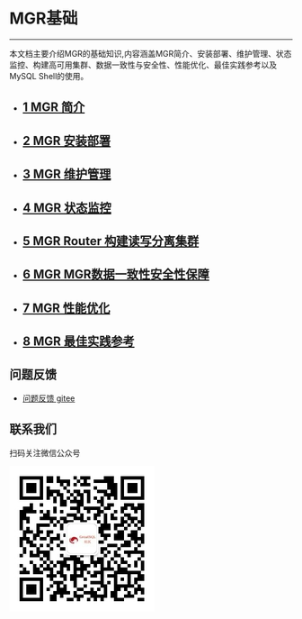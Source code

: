 # MGR基础

---

本文档主要介绍MGR的基础知识,内容涵盖MGR简介、安装部署、维护管理、状态监控、构建高可用集群、数据一致性与安全性、性能优化、最佳实践参考以及MySQL Shell的使用。

- ## [1 MGR 简介](./1-mgr-introduction.md)
- ## [2 MGR 安装部署](./2-mgr-install-deploy.md)
- ## [3 MGR 维护管理](./3-mgr-maintain-admin.md)
- ## [4 MGR 状态监控](./4-mgr-status-monitor.md)
- ## [5 MGR Router 构建读写分离集群](./5-mgr-readwrite-split.md)
- ## [6 MGR MGR数据一致性安全性保障](./6-mgr-data-security.md)
- ## [7 MGR 性能优化](./7-mgr-performance-tuning.md)
- ## [8 MGR 最佳实践参考](./8-mgr-best-practices.md)

**问题反馈**
---
- [问题反馈 gitee](https://gitee.com/GreatSQL/GreatSQL-Manual/issues)


**联系我们**
---

扫码关注微信公众号

![greatsql-wx](../greatsql-wx.jpg)
